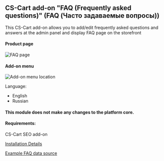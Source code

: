 ## CS-Cart add-on "FAQ (Frequently asked questions)" (FAQ (Часто задаваемые вопросы))

This CS-Cart add-on allows you to add/edit frequently asked questions and answers at the admin panel 
and display FAQ page on the storefront

#### Product page
![FAQ page](https://i.ibb.co/5h14M3V/FAQ-storefront.png "FAQ page")
#### Add-on menu
![Add-on menu location](https://i.ibb.co/23fFYR7/Screenshot2.png "Where to find add-on at admin panel")

Language: 
- English
- Russian

#### This module does not make any changes to the platform core.

#### Requirements: 
CS-Cart SEO add-on

[Installation Details](https://www.cs-cart.ru/docs/latest/user_guide/addons/1manage_addons.html#id2)

[Example FAQ data source](https://www.newyorker.com/humor/daily-shouts/f-a-q-s-about-f-a-q-s)